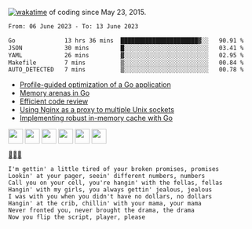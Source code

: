 [![wakatime](https://wakatime.com/badge/user/d4d32a01-9dcc-43f3-96a3-fe3be55e75fd.svg)](https://wakatime.com/@d4d32a01-9dcc-43f3-96a3-fe3be55e75fd) of coding since May 23, 2015.

<!--START_SECTION:waka-->

```txt
From: 06 June 2023 - To: 13 June 2023

Go              13 hrs 36 mins  ██████████████████████▓░░   90.91 %
JSON            30 mins         █░░░░░░░░░░░░░░░░░░░░░░░░   03.41 %
YAML            26 mins         ▓░░░░░░░░░░░░░░░░░░░░░░░░   02.95 %
Makefile        7 mins          ▒░░░░░░░░░░░░░░░░░░░░░░░░   00.84 %
AUTO_DETECTED   7 mins          ▒░░░░░░░░░░░░░░░░░░░░░░░░   00.78 %
```

<!--END_SECTION:waka-->

<!-- BLOG-POST-LIST:START -->
- [Profile-guided optimization of a Go application](https://dev.to/vearutop/profile-guided-optimization-of-a-go-application-l49)
- [Memory arenas in Go](https://dev.to/vearutop/memory-arenas-in-go-j1f)
- [Efficient code review](https://dev.to/vearutop/efficient-code-review-3p50)
- [Using Nginx as a proxy to multiple Unix sockets](https://dev.to/vearutop/using-nginx-as-a-proxy-to-multiple-unix-sockets-3c7a)
- [Implementing robust in-memory cache with Go](https://dev.to/vearutop/implementing-robust-in-memory-cache-with-go-196e)
<!-- BLOG-POST-LIST:END -->

<a href="https://linkedin.com/in/vearutop"><img align="center" src="https://cdn.jsdelivr.net/npm/simple-icons@3.0.1/icons/linkedin.svg" height="30" width="30" /></a>
<a href="https://stackoverflow.com/users/329463/vearutop" target="blank"><img align="center" src="https://cdn.jsdelivr.net/npm/simple-icons@3.0.1/icons/stackoverflow.svg" height="30" width="30" /></a>
<a href="https://www.instagram.com/vearutop/"><img align="center" src="https://cdn.jsdelivr.net/npm/simple-icons@3.0.1/icons/instagram.svg" height="30" width="30" /></a>
<a href="https://www.strava.com/athletes/vearutop"><img align="center" src="https://cdn.jsdelivr.net/npm/simple-icons@3.0.1/icons/strava.svg" height="30" width="30" /></a>
<a href="https://t.me/vearutop"><img align="center" src="https://cdn.jsdelivr.net/npm/simple-icons@3.0.1/icons/telegram.svg" height="30" width="30" /></a>
<a href="https://open.spotify.com/user/64qnm5l28ads3uaxlbs8nk4dh"><img align="center" src="https://cdn.jsdelivr.net/npm/simple-icons@3.0.1/icons/spotify.svg" height="30" width="30" /></a>


[🎵🎶🎶](https://open.spotify.com/track/0y6CoVW1ZSBqRmPbyfhFQs?si=7fac86c8601042b2)
```
I'm gettin' a little tired of your broken promises, promises
Lookin' at your pager, seein' different numbers, numbers
Call you on your cell, you're hangin' with the fellas, fellas
Hangin' with my girls, you always gettin' jealous, jealous
I was with you when you didn't have no dollars, no dollars
Hangin' at the crib, chillin' with your mama, your mama
Never fronted you, never brought the drama, the drama
Now you flip the script, player, please
```

